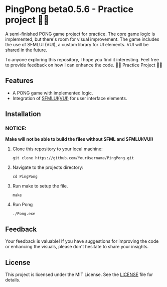 # PingPong beta0.5.6 - Practice project 👨‍💻

A semi-finished PONG game project for practice. The core game logic is implemented, but there's room for visual improvement. The game includes the use of SFMLUI (VUI), a custom library for UI elements. VUI will be shared in the future.

To anyone exploring this repository, I hope you find it interesting. Feel free to provide feedback on how I can enhance the code. 👨‍💻 Practice Project 👨‍🎓

## Features

- A PONG game with implemented logic.
- Integration of [SFMLUI(VUI)](https://github.com/VukMar/SFMLUI) for user interface elements.

## Installation

### NOTICE:
  **Make will not be able to build the files without SFML and  SFMLUI(VUI)**

1. Clone this repository to your local machine:

   ```
   git clone https://github.com/YourUsername/PingPong.git
   ```
2. Navigate to the projects directory:

   ```
   cd PingPong
   ```
3. Run make to setup the file.

   ```
   make
   ```
4. Run Pong

   ```
   ./Pong.exe
   ```
## Feedback
Your feedback is valuable! If you have suggestions for improving the code or enhancing the visuals, please don't hesitate to share your insights.

## License
This project is licensed under the MIT License. See the [LICENSE](https://github.com/VukMar/PingPong/blob/master/LICENSE) file for details.
